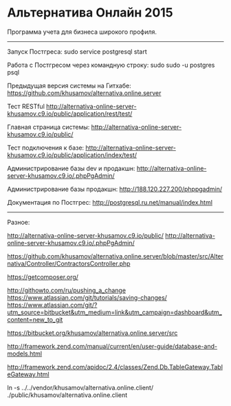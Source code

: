 Альтернатива Онлайн 2015
========================

Программа учета для бизнеса широкого профиля.

- - - - - - - - - - - - - - - - - - - - - - - - - - - - - - - - - - - - - -

Запуск Постгреса:
sudo service postgresql start

Работа с Постгресом через командную строку:
sudo sudo -u postgres psql

Предыдущая версия системы на Гитхабе:
https://github.com/khusamov/alternativa.online.server

Тест RESTful
http://alternativa-online-server-khusamov.c9.io/public/application/rest/test/

Главная страница системы:
http://alternativa-online-server-khusamov.c9.io/public/

Тест подключения к базе:
http://alternativa-online-server-khusamov.c9.io/public/application/index/test/

Администрирование базы dev и продакшн:
http://alternativa-online-server-khusamov.c9.io/.phpPgAdmin/

Администрирование базы продакшн:
http://188.120.227.200/phppgadmin/

Документация по Постгрес:
http://postgresql.ru.net/manual/index.html

- - - - - - - - - - - - - - - - - - - - - - - - - - - - - - - - - - - - - -

Разное:

http://alternativa-online-server-khusamov.c9.io/public/
http://alternativa-online-server-khusamov.c9.io/.phpPgAdmin/

https://github.com/khusamov/alternativa.online.server/blob/master/src/Alternativa/Controller/ContractorsController.php

https://getcomposer.org/

http://githowto.com/ru/pushing_a_change
https://www.atlassian.com/git/tutorials/saving-changes/
https://www.atlassian.com/git/?utm_source=bitbucket&utm_medium=link&utm_campaign=dashboard&utm_content=new_to_git

https://bitbucket.org/khusamov/alternativa.online.server/src

http://framework.zend.com/manual/current/en/user-guide/database-and-models.html

http://framework.zend.com/apidoc/2.4/classes/Zend.Db.TableGateway.TableGateway.html





ln -s ../../vendor/khusamov/alternativa.online.client/ ./public/khusamov/alternativa.online.client